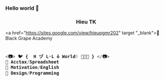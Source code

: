 ### Hello world 👋

<h3 align="center">Hieu TK</h3>

<a href="https://sites.google.com/view/hieupgmr202" target "_blank">💜 Black Grape Academy </a>

<h3 align="left">

```js
  
<📷> 🐦 {  H ヅ L·L ō World! 🌾🌾🌾 } </📷>
💚 Acctax/Spreadsheet
💙 Motivation/English
💜 Design/Programming
  
```
  
</h3>

